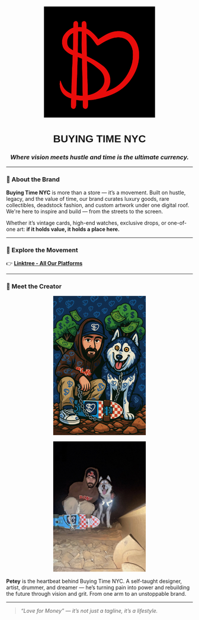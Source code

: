 <p align="center">
  <img src="red logo btnyc.png" alt="Buying Time NYC Logo" width="300">
</p>

<h1 align="center" style="font-family: Arial, sans-serif; font-weight: bold;">
  BUYING TIME NYC
</h1>

<h3 align="center">
  <em>Where vision meets hustle and time is the ultimate currency.</em>
</h3>

---

### 🧠 About the Brand

**Buying Time NYC** is more than a store — it’s a movement. Built on hustle, legacy, and the value of time, our brand curates luxury goods, rare collectibles, deadstock fashion, and custom artwork under one digital roof. We're here to inspire and build — from the streets to the screen.

Whether it’s vintage cards, high-end watches, exclusive drops, or one-of-one art: **if it holds value, it holds a place here.**

---

### 🔗 Explore the Movement

👉 **[Linktree - All Our Platforms](https://linktr.ee/Buyingtimenyc)**

---

### 🎨 Meet the Creator

<p align="center">
  <img src="CPTOONPNG.png" alt="Cartoon of Petey and Chance" width="250"/>
</p>

<p align="center">
  <img src="CPREAL.jpeg" alt="Petey and Chance - Real Photo" width="250"/>
</p>

**Petey** is the heartbeat behind Buying Time NYC. A self-taught designer, artist, drummer, and dreamer — he’s turning pain into power and rebuilding the future through vision and grit. From one arm to an unstoppable brand.

---

> *“Love for Money” — it’s not just a tagline, it’s a lifestyle.*
